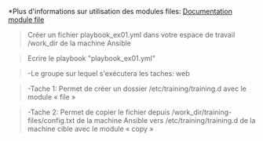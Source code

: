 

*Plus d'informations sur utilisation des modules files: 
[Documentation module file](https://docs.ansible.com/ansible/latest/modules/list_of_files_modules.html?highlight=file%20module)

> Créer un fichier playbook_ex01.yml dans votre espace de travail /work_dir de la machine Ansible

> Ecrire le playbook "playbook_ex01.yml"

> -Le groupe sur lequel s'exécutera les taches: web

> -Tache 1: Permet de créer un dossier /etc/training/training.d avec le module « file »

> -Tache 2: Permet de copier le fichier depuis /work_dir/training-files/config.txt de la machine Ansible vers /etc/training/training.d de la machine cible avec le module « copy »
